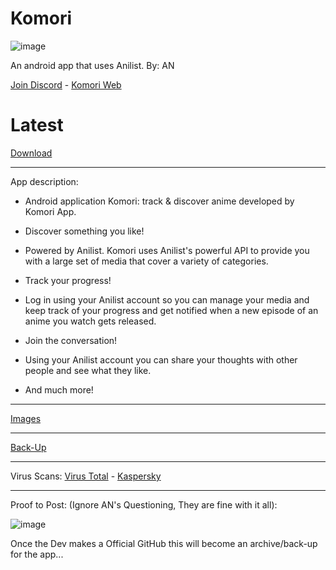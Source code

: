 # Komori
![image](https://user-images.githubusercontent.com/88599122/229846555-39225bc7-7db4-4bfc-8abb-0306ceaf51ff.png)

An android app that uses Anilist. By: AN

[Join Discord](https://komori.neocities.org/discord) - [Komori Web](https://komori.neocities.org/) 
# Latest
[Download](https://github.com/MarshMeadow/Komori/releases/download/v0.11/0.11.apk)

----

App description:

- Android application Komori: track & discover anime developed by Komori App.

- Discover something you like!

- Powered by Anilist. Komori uses Anilist's powerful API to provide you with a large set of media that cover a variety of categories.

- Track your progress!

- Log in using your Anilist account so you can manage your media and keep track of your progress and get notified when a new episode of an anime you watch gets released.

- Join the conversation!

- Using your Anilist account you can share your thoughts with other people and see what they like.

- And much more!

----
[Images](https://mega.nz/folder/4D8jFKjZ#dhCKbPcad_uwGv6gU1ApnA/folder/EO0wGQaS)

----
[Back-Up](https://komori.neocities.org/back-up)

----
Virus Scans: [Virus Total](https://www.virustotal.com/gui/file/607c430e04aa73abc54f3e9d35fd43015d25e708ffbb47dec3ff458de9ced485) - [Kaspersky](https://opentip.kaspersky.com/607C430E04AA73ABC54F3E9D35FD43015D25E708FFBB47DEC3FF458DE9CED485/results?tab=upload)

----
Proof to Post: (Ignore AN's Questioning, They are fine with it all):

![image](https://user-images.githubusercontent.com/88599122/230454622-940fbbc1-9e66-4c74-92b4-16fcc3e746ea.png)

Once the Dev makes a Official GitHub this will become an archive/back-up for the app...
